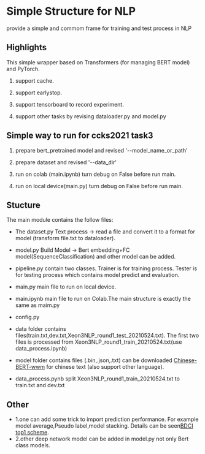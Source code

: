 # Simple Structure for NLP

provide a simple and commom frame for training and test process in NLP 

## Highlights
This simple wrapper based on Transformers (for managing BERT model) and PyTorch. 
1. support cache.

2. support earlystop. 

3. support tensorboard to record experiment.

4. support other tasks by revising dataloader.py and model.py


## Simple way to run for ccks2021 task3

1. prepare bert_pretrained model and revised  '--model_name_or_path'

2. prepare dataset and revised  '--data_dir'

3. run on colab (main.ipynb) turn debug on False before run main.

4. run on local device(main.py) turn debug on False before run main.

## Stucture
The main module contains the follow files:

- The dataset.py
Text process -> read a file and convert it to a format for model (transform file.txt to dataloader).

- model.py
Build Model  ->  Bert embedding+FC model(SequenceClassification) and other model can be added. 

- pipeline.py contain two classes.  Trainer is for training process. Tester is for testing process which contains model predict and evaluation.

- main.py
main file to run on local device.

- main.ipynb
main file to run on Colab.The main structure is exactly the same as maim.py

- config.py 

- data folder contains files(train.txt,dev.txt,Xeon3NLP_round1_test_20210524.txt). The first two files is processed from Xeon3NLP_round1_train_20210524.txt(use data_process.ipynb) 

- model folder contains files (.bin,.json,.txt) can be downloaded [Chinese-BERT-wwm](https://github.com/ymcui/Chinese-BERT-wwm) for chinese text (also support other language).

- data_process.pynb
split Xeon3NLP_round1_train_20210524.txt to train.txt and dev.txt


## Other 
- 1.one can add some trick to import prediction performance. For example model average,Pseudo label,model stacking. Details can be seen[BDCI top1 scheme](https://github.com/cxy229/BDCI2019-SENTIMENT-CLASSIFICATION).
- 2.other deep network model can be added in model.py not only Bert class models.
